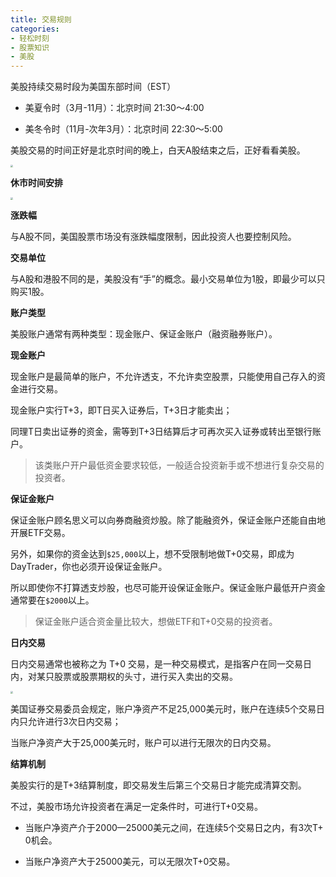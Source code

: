```yaml
---
title: 交易规则
categories: 
- 轻松时刻
- 股票知识
- 美股
---
```


美股持续交易时段为美国东部时间（EST）

* 美夏令时（3月-11月）：北京时间 21:30～4:00

* 美冬令时（11月-次年3月）：北京时间 22:30～5:00

美股交易的时间正好是北京时间的晚上，白天A股结束之后，正好看看美股。

<img src="https://img-blog.csdnimg.cn/26bc09f23f4b48a788285c9378dffcfa.png" style="zoom:25%;" />

**休市时间安排**

<img src="https://img-blog.csdnimg.cn/170bae5a21bb4da39917c77b315dad68.png" style="zoom:25%;" />

**涨跌幅**

与A股不同，美国股票市场没有涨跌幅度限制，因此投资人也要控制风险。

**交易单位**

与A股和港股不同的是，美股没有“手”的概念。最小交易单位为1股，即最少可以只购买1股。

**账户类型**

美股账户通常有两种类型：现金账户、保证金账户（融资融券账户）。

**现金账户**

现金账户是最简单的账户，不允许透支，不允许卖空股票，只能使用自己存入的资金进行交易。 

现金账户实行T+3，即T日买入证券后，T+3日才能卖出；

同理T日卖出证券的资金，需等到T+3日结算后才可再次买入证券或转出至银行账户。

> 该类账户开户最低资金要求较低，一般适合投资新手或不想进行复杂交易的投资者。

**保证金账户**

保证金账户顾名思义可以向券商融资炒股。除了能融资外，保证金账户还能自由地开展ETF交易。 

另外，如果你的资金达到`$25,000`以上，想不受限制地做T+0交易，即成为DayTrader，你也必须开设保证金账户。

所以即使你不打算透支炒股，也尽可能开设保证金账户。保证金账户最低开户资金通常要在`$2000`以上。

> 保证金账户适合资金量比较大，想做ETF和T+0交易的投资者。

**日内交易**

日内交易通常也被称之为 T+0 交易，是一种交易模式，是指客户在同一交易日内，对某只股票或股票期权的头寸，进行买入卖出的交易。

<img src="https://img-blog.csdnimg.cn/c90d90f4268a4a8b8b2d77276c6c7e49.png" style="zoom:25%;" />

美国证券交易委员会规定，账户净资产不足25,000美元时，账户在连续5个交易日内只允许进行3次日内交易；

当账户净资产大于25,000美元时，账户可以进行无限次的日内交易。

**结算机制**

美股实行的是T+3结算制度，即交易发生后第三个交易日才能完成清算交割。

不过，美股市场允许投资者在满足一定条件时，可进行T+0交易。

* 当账户净资产介于2000—25000美元之间，在连续5个交易日之内，有3次T+ 0机会。

* 当账户净资产大于25000美元，可以无限次T+0交易。 